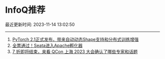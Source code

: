 # InfoQ推荐

最近更新时间: 2023-11-14 13:02:50

--- 
1. [PyTorch 2.1正式发布，带来自动动态Shape支持和分布式训练增强](https://www.infoq.cn/article/73kmJRwA4pJ8oO58Sy5w) 
2. [全票通过！Seata进入Apache孵化器](https://www.infoq.cn/article/p2OhRzr7HxKhfgJor6zx) 
3. [7 折即将结束，来看 QCon 上海 2023 大会确认了哪些专家和话题](https://www.infoq.cn/article/GpVwbFGKzC3EHpJbI20C) 
